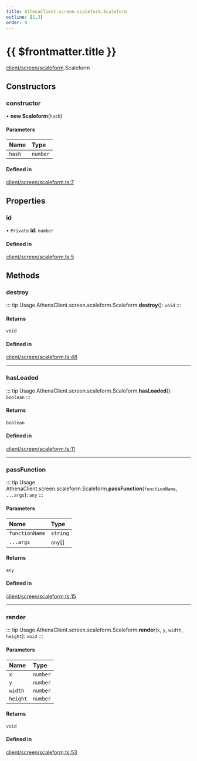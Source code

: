 ```yaml
---
title: AthenaClient.screen.scaleform.Scaleform
outline: [1,3]
order: 0
---
```


# {{ $frontmatter.title }}


[client/screen/scaleform](../modules/client_screen_scaleform.md).Scaleform

## Constructors

### constructor

• **new Scaleform**(`hash`)

#### Parameters

| Name | Type |
| :------ | :------ |
| `hash` | `number` |

#### Defined in

[client/screen/scaleform.ts:7](https://github.com/Stuyk/altv-athena/blob/36098eb/src/core/client/screen/scaleform.ts#L7)

## Properties

### id

• `Private` **id**: `number`

#### Defined in

[client/screen/scaleform.ts:5](https://github.com/Stuyk/altv-athena/blob/36098eb/src/core/client/screen/scaleform.ts#L5)

## Methods

### destroy

::: tip Usage
AthenaClient.screen.scaleform.Scaleform.**destroy**(): `void`
:::

#### Returns

`void`

#### Defined in

[client/screen/scaleform.ts:48](https://github.com/Stuyk/altv-athena/blob/36098eb/src/core/client/screen/scaleform.ts#L48)

___

### hasLoaded

::: tip Usage
AthenaClient.screen.scaleform.Scaleform.**hasLoaded**(): `boolean`
:::

#### Returns

`boolean`

#### Defined in

[client/screen/scaleform.ts:11](https://github.com/Stuyk/altv-athena/blob/36098eb/src/core/client/screen/scaleform.ts#L11)

___

### passFunction

::: tip Usage
AthenaClient.screen.scaleform.Scaleform.**passFunction**(`functionName`, `...args`): `any`
:::

#### Parameters

| Name | Type |
| :------ | :------ |
| `functionName` | `string` |
| `...args` | `any`[] |

#### Returns

`any`

#### Defined in

[client/screen/scaleform.ts:15](https://github.com/Stuyk/altv-athena/blob/36098eb/src/core/client/screen/scaleform.ts#L15)

___

### render

::: tip Usage
AthenaClient.screen.scaleform.Scaleform.**render**(`x`, `y`, `width`, `height`): `void`
:::

#### Parameters

| Name | Type |
| :------ | :------ |
| `x` | `number` |
| `y` | `number` |
| `width` | `number` |
| `height` | `number` |

#### Returns

`void`

#### Defined in

[client/screen/scaleform.ts:53](https://github.com/Stuyk/altv-athena/blob/36098eb/src/core/client/screen/scaleform.ts#L53)
